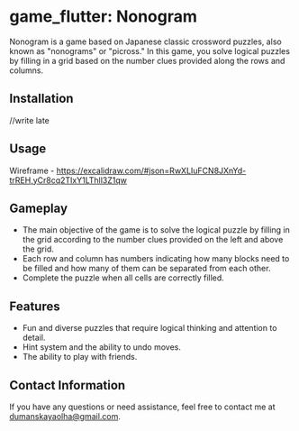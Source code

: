 # game_flutter: Nonogram
Nonogram is a game based on Japanese classic crossword puzzles, also known as "nonograms" or "picross." In this game, you solve logical puzzles by filling in a grid based on the number clues provided along the rows and columns.
## Installation
//write late

## Usage
Wireframe - https://excalidraw.com/#json=RwXLIuFCN8JXnYd-trREH,yCr8cq2TIxY1LThll3Z1qw

## Gameplay

- The main objective of the game is to solve the logical puzzle by filling in the grid according to the number clues provided on the left and above the grid.
- Each row and column has numbers indicating how many blocks need to be filled and how many of them can be separated from each other.
- Complete the puzzle when all cells are correctly filled.

## Features

- Fun and diverse puzzles that require logical thinking and attention to detail.
- Hint system and the ability to undo moves.
- The ability to play with friends.

## Contact Information

If you have any questions or need assistance, feel free to contact me at dumanskayaolha@gmail.com.

